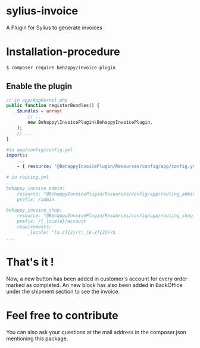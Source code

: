 # sylius-invoice
A Plugin for Sylius to generate invoices

# Installation-procedure
```bash
$ composer require behappy/invoice-plugin
```

## Enable the plugin

```php
// in app/AppKernel.php
public function registerBundles() {
	$bundles = array(
		// ...
		new Behappy\InvoicePlugin\BehappyInvoicePlugin,
	);
	// ...
}
```

```yml
#in app/config/config.yml
imports:
    ...
    - { resource: '@BehappyInvoicePlugin/Resources/config/app/config.yml' }
```

```yml
# in routing.yml
...
behappy_invoice_admin:
    resource: "@BehappyInvoicePlugin/Resources/config/app/routing_admin.yml"
    prefix: /admin

behappy_invoice_shop:
    resource: "@BehappyInvoicePlugin/Resources/config/app/routing_shop.yml"
    prefix: /{_locale}/account
    requirements:
        _locale: ^[a-z]{2}(?:_[A-Z]{2})?$
...
```

# That's it !
Now, a new button has been added in customer's account for every order marked as completed.
An new block has also been added in BackOffice under the shipment section to see the invoice.

# Feel free to contribute
You can also ask your questions at the mail address in the composer.json mentioning this package.
